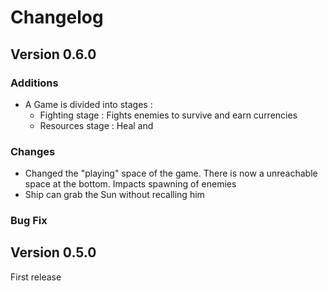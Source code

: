# Changelog 

## Version 0.6.0

### Additions

- A Game is divided into stages :
  - Fighting stage : Fights enemies to survive and earn currencies
  - Resources stage : Heal and 

### Changes

- Changed the "playing" space of the game. There is now a unreachable space at the bottom. Impacts spawning of enemies
- Ship can grab the Sun without recalling him 

### Bug Fix


## Version 0.5.0

First release